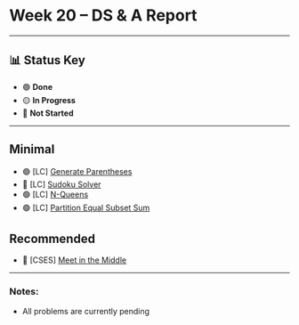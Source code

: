 # Week 20 – DS & A Report  
---

## 📊 Status Key  
- 🟢 **Done**  
- 🟡 **In Progress**  
- 🔴 **Not Started**  

---

## **Minimal** 
* 🟢 [LC] [Generate Parentheses](https://leetcode.com/problems/generate-parentheses/)
* 🔴 [LC] [Sudoku Solver](https://leetcode.com/problems/sudoku-solver/)
* 🟢 [LC] [N-Queens](https://leetcode.com/problems/n-queens/)
* 🟢 [LC] [Partition Equal Subset Sum](https://leetcode.com/problems/partition-equal-subset-sum/)

## **Recommended**  
* 🔴 [CSES] [Meet in the Middle](https://cses.fi/problemset/task/1628)

---

### Notes:
- All problems are currently pending
